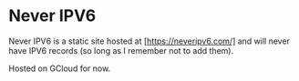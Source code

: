 # Never IPV6

Never IPV6 is a static site hosted at [https://neveripv6.com/] and will never have IPV6 records (so long as I remember not to add them).

Hosted on GCloud for now.